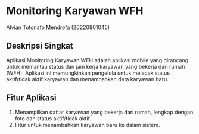 # Monitoring Karyawan WFH

Alvian Totonafo Mendrofa (20220801045)

## Deskripsi Singkat

Aplikasi Monitoring Karyawan WFH adalah aplikasi mobile yang dirancang untuk memantau status dan jam kerja karyawan yang bekerja dari rumah (WFH). Aplikasi ini memungkinkan pengelola untuk melacak status aktif/tidak aktif karyawan dan menambahkan data karyawan baru.

## Fitur Aplikasi

1. Menampilkan daftar karyawan yang bekerja dari rumah, lengkap dengan foto dan status aktif/tidak aktif.
2. Fitur untuk menambahkan karyawan baru ke dalam sistem.